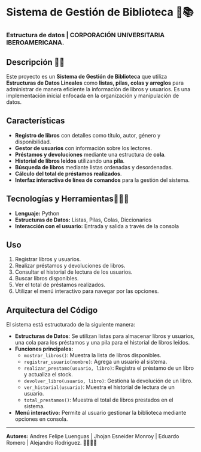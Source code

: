 # Sistema de Gestión de Biblioteca 📒📚
### Estructura de datos | CORPORACIÓN UNIVERSITARIA IBEROAMERICANA.

## Descripción ✍🏽
Este proyecto es un **Sistema de Gestión de Biblioteca** que utiliza **Estructuras de Datos Lineales** como **listas, pilas, colas y arreglos** para administrar de manera eficiente la información de libros y usuarios. Es una implementación inicial enfocada en la organización y manipulación de datos.

## Características
- **Registro de libros** con detalles como título, autor, género y disponibilidad.
- **Gestor de usuarios** con información sobre los lectores.
- **Préstamos y devoluciones** mediante una estructura de **cola**.
- **Historial de libros leídos** utilizando una **pila**.
- **Búsqueda de libros** mediante listas ordenadas y desordenadas.
- **Cálculo del total de préstamos realizados**.
- **Interfaz interactiva de línea de comandos** para la gestión del sistema.

## Tecnologías y Herramientas🧑🏽‍💻
- **Lenguaje:** Python
- **Estructuras de Datos:** Listas, Pilas, Colas, Diccionarios
- **Interacción con el usuario:** Entrada y salida a través de la consola

## Uso
1. Registrar libros y usuarios.
2. Realizar préstamos y devoluciones de libros.
3. Consultar el historial de lectura de los usuarios.
4. Buscar libros disponibles.
5. Ver el total de préstamos realizados.
6. Utilizar el menú interactivo para navegar por las opciones.

## Arquitectura del Código
El sistema está estructurado de la siguiente manera:
- **Estructuras de Datos**: Se utilizan listas para almacenar libros y usuarios, una cola para los préstamos y una pila para el historial de libros leídos.
- **Funciones principales:**
  - `mostrar_libros()`: Muestra la lista de libros disponibles.
  - `registrar_usuario(nombre)`: Agrega un usuario al sistema.
  - `realizar_prestamo(usuario, libro)`: Registra el préstamo de un libro y actualiza el stock.
  - `devolver_libro(usuario, libro)`: Gestiona la devolución de un libro.
  - `ver_historial(usuario)`: Muestra el historial de lectura de un usuario.
  - `total_prestamos()`: Muestra el total de libros prestados en el sistema.
- **Menú interactivo:** Permite al usuario gestionar la biblioteca mediante opciones en consola.



---
**Autores:** Andres Felipe Luenguas | Jhojan Esneider Monroy | Eduardo Romero | Alejandro Rodriguez. 🫱🏽‍🫲🏽

